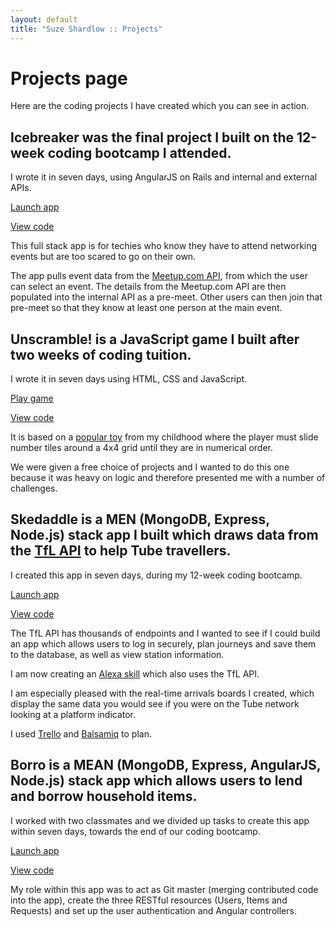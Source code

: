 ```yaml
---
layout: default
title: "Suze Shardlow :: Projects"
---
```

# Projects page


<!--
Landed by HTML5 UP
html5up.net | @ajlkn
Free for personal and commercial use under the CCA 3.0 license (html5up.net/license)
-->


Here are the coding projects I have created which you can see in action.

## Icebreaker was the final project I built on the 12-week coding bootcamp I attended.

I wrote it in seven days, using AngularJS on Rails and internal and external APIs.


<a href="http://suzeshardlow.com/icebreaker">Launch app</a>

<a href="https://github.com/SuzeShardlow/icebreaker_backend">View code</a>

This full stack app is for techies who know they have to attend networking events but are too scared to go on their own.</p>

The app pulls event data from the <a href="https://www.meetup.com/meetup_api">Meetup.com API</a>, from which the user can select an event.  The details from the Meetup.com API are then populated into the internal API as a pre-meet.  Other users can then join that pre-meet so that they know at least one person at the main event.


## Unscramble! is a JavaScript game I built after two weeks of coding tuition.

I wrote it in seven days using HTML, CSS and JavaScript.

<a href="http://suzeshardlow.com/unscramble">Play game</a>

<a href="https://github.com/SuzeShardlow/unscramble">View code</a>


It is based on a <a href="https://en.wikipedia.org/wiki/15_puzzle">popular toy</a> from my childhood where the player must slide number tiles around a 4x4 grid until they are in numerical order.

We were given a free choice of projects and I wanted to do this one because it was heavy on logic and therefore presented me with a number of challenges.


## Skedaddle is a MEN (MongoDB, Express, Node.js) stack app I built which draws data from the <a href="https://api.tfl.gov.uk">TfL API</a> to help Tube travellers.

I created this app in seven days, during my 12-week coding bootcamp.

<a href="http://suzeshardlow.com/skedaddle">Launch app</a>

<a href="https://github.com/SuzeShardlow/skedaddle">View code</a>

The TfL API has thousands of endpoints and I wanted to see if I could build an app which allows users to log in securely, plan journeys and save them to the database, as well as view station information.

I am now creating an <a href="https://github.com/SuzeShardlow/alexa_skill_skedaddle">Alexa skill</a> which also uses the TfL API.

I am especially pleased with the real-time arrivals boards I created, which display the same data you would see if you were on the Tube network looking at a platform indicator.

I used <a href="https://trello.com/">Trello</a> and <a href="https://balsamiq.com/">Balsamiq</a> to plan.


## Borro is a MEAN (MongoDB, Express, AngularJS, Node.js) stack app which allows users to lend and borrow household items.

I worked with two classmates and we divided up tasks to create this app within seven days, towards the end of our coding bootcamp.

<a href="http://suzeshardlow.com/borro">Launch app</a>

<a href="https://github.com/SuzeShardlow/borro">View code</a>

My role within this app was to act as Git master (merging contributed code into the app), create the three RESTful resources (Users, Items and Requests) and set up the user authentication and Angular controllers.
